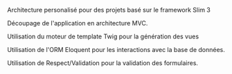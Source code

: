 Architecture personalisé pour des projets basé sur le framework Slim 3

Découpage de l'application en architecture MVC.

Utilisation du moteur de template Twig pour la génération des vues

Utilisation de l'ORM Eloquent pour les interactions avec la base de données.

Utilisation de Respect/Validation pour la validation des formulaires.